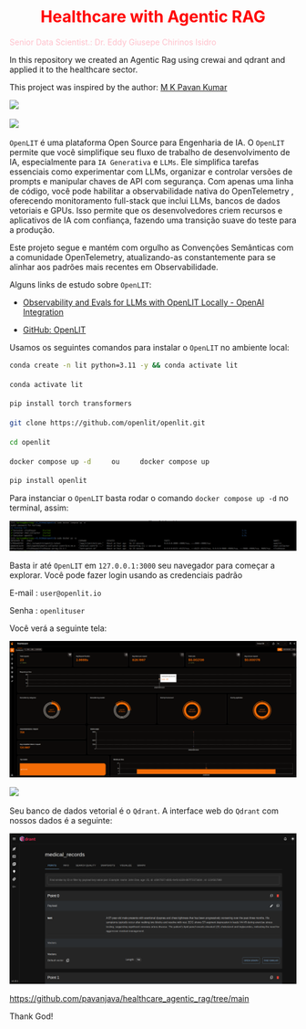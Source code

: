 # <h1 align="center"><font color="red">Healthcare with Agentic RAG</font></h1>

<font color="pink">Senior Data Scientist.: Dr. Eddy Giusepe Chirinos Isidro</font>


In this repository we created an Agentic Rag using crewai and qdrant and applied it to the healthcare sector.

This project was inspired by the author: [M K Pavan Kumar](https://ai.gopubby.com/building-agentic-rag-pipelines-for-medical-data-with-crewai-and-qdrant-3a00a48fb0d1)

![](https://miro.medium.com/v2/resize:fit:4800/format:webp/1*Nr8wzNBPmhp-uCBne9_MzQ.png)





<img src="https://github.com/openlit/.github/raw/main/profile/assets/wide-logo-no-bg.png?raw=true" width="200">

`OpenLIT` é uma plataforma Open Source para Engenharia de IA. O `OpenLIT` permite que você simplifique seu fluxo de trabalho de desenvolvimento de IA, especialmente para `IA Generativa` e `LLMs`. Ele simplifica tarefas essenciais como experimentar com LLMs, organizar e controlar versões de prompts e manipular chaves de API com segurança. Com apenas uma linha de código, você pode habilitar a observabilidade nativa do OpenTelemetry , oferecendo monitoramento full-stack que inclui LLMs, bancos de dados vetoriais e GPUs. Isso permite que os desenvolvedores criem recursos e aplicativos de IA com confiança, fazendo uma transição suave do teste para a produção.

Este projeto segue e mantém com orgulho as Convenções Semânticas com a comunidade OpenTelemetry, atualizando-as constantemente para se alinhar aos padrões mais recentes em Observabilidade.

Alguns links de estudo sobre `OpenLIT`:

* [Observability and Evals for LLMs with OpenLIT Locally - OpenAI Integration](https://www.youtube.com/watch?v=tO3NsndY_xU&t=476s)

* [GitHub: OpenLIT](https://github.com/openlit/openlit)

Usamos os seguintes comandos para instalar o `OpenLIT` no ambiente local:

```bash
conda create -n lit python=3.11 -y && conda activate lit

conda activate lit

pip install torch transformers

git clone https://github.com/openlit/openlit.git

cd openlit

docker compose up -d     ou     docker compose up

pip install openlit
```

Para instanciar o `OpenLIT` basta rodar o comando `docker compose up -d` no terminal, assim:

![](./using_docker-compose.png)


Basta ir até `OpenLIT` em `127.0.0.1:3000` seu navegador para começar a explorar. Você pode fazer login usando as credenciais padrão

E-mail : `user@openlit.io`

Senha : `openlituser`

Você verá a seguinte tela:

![](./print_OpenLIT.png)



<img src="https://github.com/qdrant/qdrant/raw/master/docs/logo.svg" width="200">

Seu banco de dados vetorial é o `Qdrant`. A interface web do `Qdrant` com nossos dados é a seguinte:

![alt text](./print_Qdrant.png)




https://github.com/pavanjava/healthcare_agentic_rag/tree/main















Thank God!